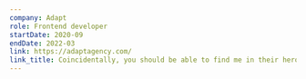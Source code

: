 ```yaml
---
company: Adapt
role: Frontend developer
startDate: 2020-09
endDate: 2022-03
link: https://adaptagency.com/
link_title: Coincidentally, you should be able to find me in their hero video. Wearing glasses, sitting to the left on the first scene.
---
```

